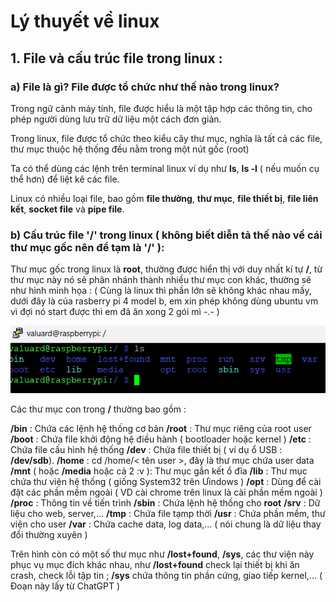 # Lý thuyết về linux

## 1. File và cấu trúc file trong linux :

### a) File là gì? File được tổ chức như thế nào trong linux?

   Trong ngữ cảnh máy tính, file được hiểu là một tập hợp các thông tin, cho phép người dùng lưu trữ dữ liệu một cách đơn giản.

   Trong linux, file được tổ chức theo kiểu cây thư mục, nghĩa là tất cả các file, thư mục thuộc hệ thống đều nằm trong một nút gốc (root)

   Ta có thể dùng các lệnh trên terminal linux ví dụ như **ls**, **ls -l** ( nếu muốn cụ thể hơn) để liệt kê các file.

   Linux có nhiều loại file, bao gồm **file thường**, **thư mục**, **file thiết bị**, **file liên kết**, **socket file** và **pipe file**.

### b) Cấu trúc file '/' trong linux ( không biết diễn tả thế nào về cái thư mục gốc nên để tạm là '/' ):

   Thư mục gốc trong linux là **root**, thường được hiển thị với duy nhất kí tự **/**, từ thư mục này nó sẽ phân nhánh thành nhiều thư mục con khác, thường sẽ như hình minh họa  : ( Cùng là linux thì phần lớn sẽ không khác nhau mấy, dưới đây là của rasberry pi 4 model b, em xin phép không dùng ubuntu vm vì đợi nó start được thì em đã ăn xong 2 gói mì -.- )

   ![](image_1.png)

   Các thư mục con trong **/** thường bao gồm :

   **/bin** : Chứa các lệnh hệ thống cơ bản
   **/root** : Thư mục riêng của root user
   **/boot** : Chứa file khởi động hệ điều hành ( bootloader hoặc kernel )
   **/etc** : Chứa file cấu hình hệ thống 
   **/dev** : Chứa file thiết bị ( ví dụ ổ USB : **/dev/sdb**).
   **/home** : cd /home/< tên user >, đây là thư mục chứa user data 
   **/mnt** ( hoặc **/media** hoặc cả 2 :v ): Thư mục gắn kết ổ đĩa 
   **/lib** : Thư mục chứa thư viện hệ thống ( giống System32 trên Ưindows )
   **/opt** : Dùng để cài đặt các phần mềm ngoài ( VD cài chrome trên linux là cài phần mềm ngoài )
   **/proc** : Thông tin về tiến trình 
   **/sbin** : Chứa lệnh hệ thống cho **root**
   **/srv** : Dữ liệu cho web, server,...
   **/tmp** : Chứa file tạmp thời
   **/usr** : Chứa phần mềm, thư viện cho user
   **/var** : Chứa cache data, log data,... ( nói chung là dữ liệu thay đổi thường xuyên )

   Trên hình còn có một số thư mục như **/lost+found**, **/sys**, các thư viện này phục vụ mục đích khác nhau, như **/lost+found** check lại thiết bị khi ăn crash, check lỗi tập tin ; **/sys** chứa thông tin phần cứng, giao tiếp kernel,... ( Đoạn này lấy từ ChatGPT )

   





   
